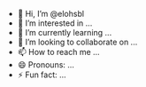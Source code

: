 - 👋 Hi, I’m @elohsbl
- 👀 I’m interested in ...
- 🌱 I’m currently learning ...
- 💞️ I’m looking to collaborate on ...
- 📫 How to reach me ...
- 😄 Pronouns: ...
- ⚡ Fun fact: ...

<!---
elohsbl/elohsbl is a ✨ special ✨ repository because its `README.md` (this file) appears on your GitHub profile.
You can click the Preview link to take a look at your changes.
--->
